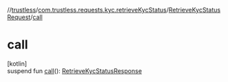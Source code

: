 //[trustless](../../../index.md)/[com.trustless.requests.kyc.retrieveKycStatus](../index.md)/[RetrieveKycStatusRequest](index.md)/[call](call.md)

# call

[kotlin]\
suspend fun [call](call.md)(): [RetrieveKycStatusResponse](../-retrieve-kyc-status-response/index.md)
